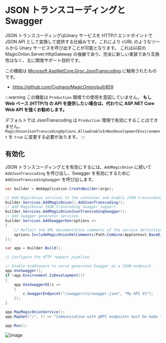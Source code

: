# JSON トランスコーディングと Swagger

JSON トランスコーディングはUnary サービスを  HTTP/1 エンドポイントで JSON API として変換して提供する仕組みです。これにより cURL のようなツールから Unary サービスを呼び出すことが可能となります。
これは以前の MagicOnion.Server.HttpGateway の後継であり、完全に新しい実装であり互換性はなく、主に開発サポート目的です。

この機能は [Microsoft.AspNetCore.Grpc.JsonTranscoding](https://learn.microsoft.com/en-us/aspnet/core/grpc/json-transcoding?view=aspnetcore-9.0) に触発されたものです。

- https://github.com/Cysharp/MagicOnion/pull/859

:::warning
この機能は `Production` 環境での使用を意図していません。
**もし Web ベース (HTTP/1) の API を提供したい場合は、代わりに ASP.NET Core Web API を強くお勧めします。**

デフォルトでは JsonTranscoding は `Production` 環境で有効にすることはできません。`MagicOnionJsonTranscodingOptions.AllowEnableInNonDevelopmentEnvironment` を `true` に変更する必要があります。
:::

## 有効化
JSON トランスコーディングとを有効にするには、`AddMagicOnion` に続いて `AddJsonTranscoding` を呼び出し、Swagger を有効にするために `AddJsonTranscodingSwagger` を呼び出します。

```csharp
var builder = WebApplication.CreateBuilder(args);

// Add MagicOnion services to the container and enable JSON transcoding feature.
builder.Services.AddMagicOnion().AddJsonTranscoding();
// Add MagicOnion JSON transcoding Swagger support.
builder.Services.AddMagicOnionJsonTranscodingSwagger();
// Add Swagger generator services.
builder.Services.AddSwaggerGen(options =>
{
    // Reflect the XML documentation comments of the service definition in Swagger.
    options.IncludeMagicOnionXmlComments(Path.Combine(AppContext.BaseDirectory, "JsonTranscodingSample.Shared.xml"));
});

var app = builder.Build();

// Configure the HTTP request pipeline.

// Enable middleware to serve generated Swagger as a JSON endpoint.
app.UseSwagger();
if (app.Environment.IsDevelopment())
{
    app.UseSwaggerUI(c =>
    {
        c.SwaggerEndpoint("/swagger/v1/swagger.json", "My API V1");
    });
}

app.MapMagicOnionService();
app.MapGet("/", () => "Communication with gRPC endpoints must be made through a gRPC client. To learn how to create a client, visit: https://go.microsoft.com/fwlink/?linkid=2086909");

app.Run();
```

![image](https://github.com/user-attachments/assets/a101cb00-c9ad-42b6-93d4-87c0d8d23773)
